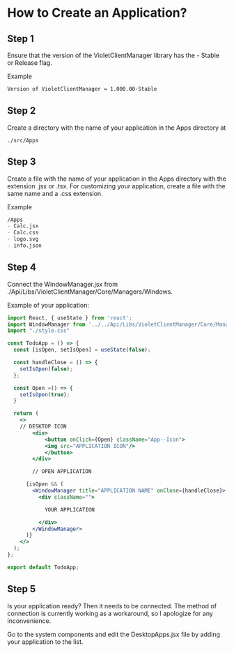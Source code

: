 # How to Create an Application?

## Step 1
Ensure that the version of the VioletClientManager library has the - Stable or Release flag.

Example 

```md
Version of VioletClientManager = 1.000.00-Stable
```

## Step 2
Create a directory with the name of your application in the Apps directory at 
```
./src/Apps
```

## Step 3
Create a file with the name of your application in the Apps directory with the extension .jsx or .tsx. For customizing your application, create a file with the same name and a .css extension.

Example
```md
/Apps
- Calc.jsx
- Calc.css
- logo.svg
- info.json
```

## Step 4
Connect the WindowManager.jsx from ./Api/Libs/VioletClientManager/Core/Managers/Windows.

Example of your application:
```jsx
import React, { useState } from 'react';
import WindowManager from '../../Api/Libs/VioletClientManager/Core/Managers/Windows/WindowManager';
import "./style.css"

const TodoApp = () => {
  const [isOpen, setIsOpen] = useState(false);

  const handleClose = () => {
    setIsOpen(false);
  };

  const Open =() => {
    setIsOpen(true);
  }

  return (
    <>
    // DESKTOP ICON
        <div>
            <button onClick={Open} className="App--Icon">
            <img src="APPLICATION ICON"/>
            </button>
        </div>

        // OPEN APPLICATION

      {isOpen && (
        <WindowManager title="APPLICATION NAME" onClose={handleClose}>
          <div className="">

            YOUR APPLICATION

          </div>
        </WindowManager>
      )}
    </>
  );
};

export default TodoApp;
```

## Step 5
Is your application ready? Then it needs to be connected. The method of connection is currently working as a workaround, so I apologize for any inconvenience.

Go to the system components and edit the DesktopApps.jsx file by adding your application to the list.